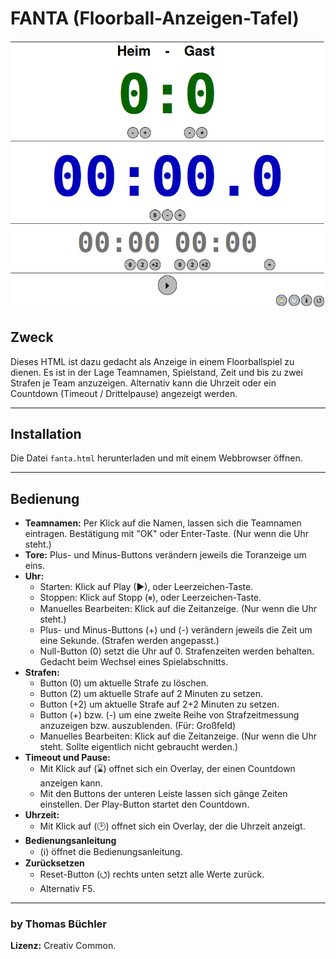 # FANTA (Floorball-Anzeigen-Tafel)

![Alt text](/fanta.png?raw=true "Screenshot")

## Zweck
Dieses HTML ist dazu gedacht als Anzeige in einem Floorballspiel zu dienen.
Es ist in der Lage Teamnamen, Spielstand, Zeit und bis zu zwei Strafen je Team anzuzeigen.
Alternativ kann die Uhrzeit oder ein Countdown (Timeout / Drittelpause) angezeigt werden.

---
## Installation
Die Datei `fanta.html` herunterladen und mit einem Webbrowser öffnen.

---
## Bedienung
- **Teamnamen:** Per Klick auf die Namen, lassen sich die Teamnamen eintragen. Bestätigung mit "OK" oder Enter-Taste. (Nur wenn die Uhr steht.)
- **Tore:** Plus- und Minus-Buttons verändern jeweils die Toranzeige um eins.
- **Uhr:**
  - Starten: Klick auf Play (▶), oder Leerzeichen-Taste.
  - Stoppen: Klick auf Stopp (⏸), oder Leerzeichen-Taste.
  - Manuelles Bearbeiten: Klick auf die Zeitanzeige. (Nur wenn die Uhr steht.)
  - Plus- und Minus-Buttons (+) und (-) verändern jeweils die Zeit um eine Sekunde. (Strafen werden angepasst.)
  - Null-Button (0) setzt die Uhr auf 0. Strafenzeiten werden behalten. Gedacht beim Wechsel eines Spielabschnitts.
- **Strafen:**
    - Button (0) um aktuelle Strafe zu löschen.
    -    Button (2) um aktuelle Strafe auf 2 Minuten zu setzen.
    -    Button (+2) um aktuelle Strafe auf 2+2 Minuten zu setzen.
    -    Button (+) bzw. (-) um eine zweite Reihe von Strafzeitmessung anzuzeigen bzw. auszublenden. (Für: Großfeld)
    -    Manuelles Bearbeiten: Klick auf die Zeitanzeige. (Nur wenn die Uhr steht. Sollte eigentlich nicht gebraucht werden.)
- **Timeout und Pause:**
    -    Mit Klick auf (⌛) offnet sich ein Overlay, der einen Countdown anzeigen kann.
    -    Mit den Buttons der unteren Leiste lassen sich gänge Zeiten einstellen. Der Play-Button startet den Countdown.
- **Uhrzeit:**
  - Mit Klick auf (🕑) offnet sich ein Overlay, der die Uhrzeit anzeigt.
- **Bedienungsanleitung**
   - (ℹ) öffnet die Bedienungsanleitung.
- **Zurücksetzen**
   - Reset-Button (⭯) rechts unten setzt alle Werte zurück.
   -  Alternativ F5.
---
### by Thomas Büchler
**Lizenz:** Creativ Common.
